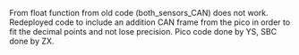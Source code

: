 From float function from old code (both_sensors_CAN) does not work. Redeployed code to include an addition CAN frame from the pico in order to fit the 
decimal points and not lose precision. Pico code done by YS, SBC done by ZX.

